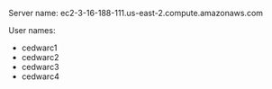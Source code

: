 Server name: ec2-3-16-188-111.us-east-2.compute.amazonaws.com

User names:
* cedwarc1
* cedwarc2
* cedwarc3
* cedwarc4
